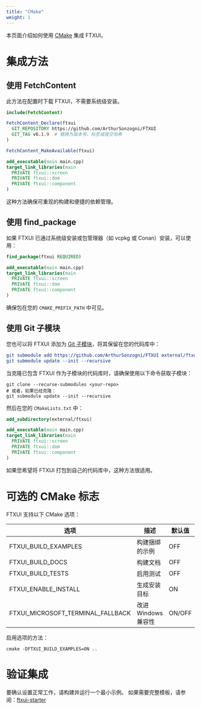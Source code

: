 ```yaml
---
title: "CMake"
weight: 1
---
```


本页面介绍如何使用 [CMake](https://cmake.org) 集成 FTXUI。

# 集成方法

## 使用 FetchContent

此方法在配置时下载 FTXUI，不需要系统级安装。

```cmake 
include(FetchContent)

FetchContent_Declare(ftxui
  GIT_REPOSITORY https://github.com/ArthurSonzogni/FTXUI
  GIT_TAG v6.1.9  # 替换为版本号、标签或提交哈希
)

FetchContent_MakeAvailable(ftxui)

add_executable(main main.cpp)
target_link_libraries(main
  PRIVATE ftxui::screen
  PRIVATE ftxui::dom
  PRIVATE ftxui::component
)
```

这种方法确保可重现的构建和便捷的依赖管理。

## 使用 find_package

如果 FTXUI 已通过系统级安装或包管理器（如 vcpkg 或 Conan）安装，可以使用：

```cmake 
find_package(ftxui REQUIRED)

add_executable(main main.cpp)
target_link_libraries(main
  PRIVATE ftxui::screen
  PRIVATE ftxui::dom
  PRIVATE ftxui::component
)
```

确保包在您的 `CMAKE_PREFIX_PATH` 中可见。

## 使用 Git 子模块

您也可以将 FTXUI 添加为 [Git 子模块](https://git-scm.com/book/en/v2/Git-Tools-Submodules)，将其保留在您的代码库中：

```cmake
git submodule add https://github.com/ArthurSonzogni/FTXUI external/ftxui
git submodule update --init --recursive
```

当克隆已包含 FTXUI 作为子模块的代码库时，请确保使用以下命令获取子模块：

```
git clone --recurse-submodules <your-repo>
# 或者，如果已经克隆：
git submodule update --init --recursive
```

然后在您的 `CMakeLists.txt` 中：

```cmake
add_subdirectory(external/ftxui)

add_executable(main main.cpp)
target_link_libraries(main
  PRIVATE ftxui::screen
  PRIVATE ftxui::dom
  PRIVATE ftxui::component
)
```

如果您希望将 FTXUI 打包到自己的代码库中，这种方法很适用。

# 可选的 CMake 标志

FTXUI 支持以下 CMake 选项：

| 选项                            | 描述                   | 默认值 |
| --------------------------------- | ----------------------------- | ------- |
| FTXUI_BUILD_EXAMPLES              | 构建捆绑的示例        | OFF     |
| FTXUI_BUILD_DOCS                  | 构建文档       | OFF     |
| FTXUI_BUILD_TESTS                 | 启用测试                  | OFF     |
| FTXUI_ENABLE_INSTALL              | 生成安装目标      | ON      |
| FTXUI_MICROSOFT_TERMINAL_FALLBACK | 改进 Windows 兼容性 | ON/OFF  |

启用选项的方法：

```
cmake -DFTXUI_BUILD_EXAMPLES=ON ..
```

# 验证集成

要确认设置正常工作，请构建并运行一个最小示例。
如果需要完整模板，请参阅：[ftxui-starter](https://github.com/ArthurSonzogni/ftxui-starter)

<div class="section_buttons">
 
 
</div>
